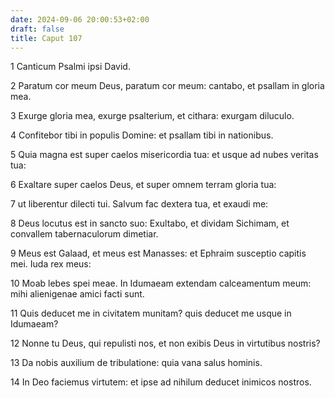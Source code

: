 ```yaml
---
date: 2024-09-06 20:00:53+02:00
draft: false
title: Caput 107
---
```





1 Canticum Psalmi ipsi David.

2 Paratum cor meum Deus, paratum cor meum: cantabo, et psallam in gloria mea.

3 Exurge gloria mea, exurge psalterium, et cithara: exurgam diluculo.

4 Confitebor tibi in populis Domine: et psallam tibi in nationibus.

5 Quia magna est super caelos misericordia tua: et usque ad nubes veritas tua:

6 Exaltare super caelos Deus, et super omnem terram gloria tua:

7 ut liberentur dilecti tui. Salvum fac dextera tua, et exaudi me:

8 Deus locutus est in sancto suo: Exultabo, et dividam Sichimam, et convallem tabernaculorum dimetiar.

9 Meus est Galaad, et meus est Manasses: et Ephraim susceptio capitis mei. Iuda rex meus:

10 Moab lebes spei meae. In Idumaeam extendam calceamentum meum: mihi alienigenae amici facti sunt.

11 Quis deducet me in civitatem munitam? quis deducet me usque in Idumaeam?

12 Nonne tu Deus, qui repulisti nos, et non exibis Deus in virtutibus nostris?

13 Da nobis auxilium de tribulatione: quia vana salus hominis.

14 In Deo faciemus virtutem: et ipse ad nihilum deducet inimicos nostros.

